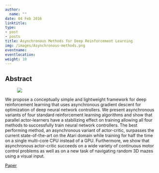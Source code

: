 ```yaml
---
author:
  name: ""
date: 04 Feb 2016
linktitle:
type:
- post
- posts
title: Asynchronous Methods for Deep Reinforcement Learning
img: /images/Asynchronous-methods.png
eventname:
eventlocation:  
weight: 10
---
```


## Abstract

<figure>
  <img src="/images/Asynchronous-methods.png" />
</figure>

We propose a conceptually simple and lightweight framework for deep reinforcement learning that uses asynchronous gradient descent for optimization of deep neural network controllers. We present asynchronous variants of four standard reinforcement learning algorithms and show that parallel actor-learners have a stabilizing effect on training allowing all four methods to successfully train neural network controllers. The best performing method, an asynchronous variant of actor-critic, surpasses the current state-of-the-art on the Atari domain while training for half the time on a single multi-core CPU instead of a GPU. Furthermore, we show that asynchronous actor-critic succeeds on a wide variety of continuous motor control problems as well as on a new task of navigating random 3D mazes using a visual input.

[Paper](https://arxiv.org/pdf/1602.01783.pdf)
